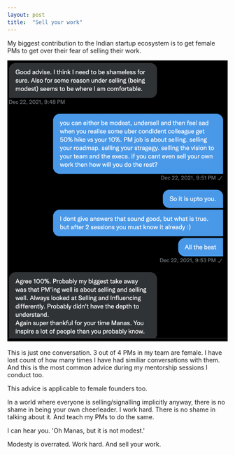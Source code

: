 ```yaml
---
layout: post
title:  "Sell your work"
---
```


My biggest contribution to the Indian startup ecosystem is to get female PMs to get over their fear of selling their work.

![Selling your work](/assets/img/sell_yourself.png)

This is just one conversation. 3 out of 4 PMs in my team are female. I have lost count of how many times I have had similiar conversations with them. And this is the most common advice during my mentorship sessions I conduct too.

This advice is applicable to female founders too.

In a world where everyone is selling/signalling implicitly anyway, there is no shame in being your own cheerleader. I work hard. There is no shame in talking about it. And teach my PMs to do the same.

I can hear you. 'Oh Manas, but it is not modest.'

Modesty is overrated. Work hard. And sell your work.
